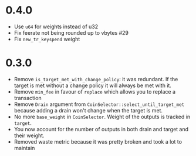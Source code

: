 # 0.4.0

- Use `u64` for weights instead of u32
- Fix feerate not being rounded up to vbytes #29
- Fix `new_tr_keyspend` weight

# 0.3.0

- Remove `is_target_met_with_change_policy`: it was redundant. If the target is met without a change policy it will always be met with it.
- Remove `min_fee` in favour of `replace` which allows you to replace a transaction
- Remove `Drain` argument from `CoinSelector::select_until_target_met` because adding a drain won't
  change when the target is met.
- No more `base_weight` in `CoinSelector`. Weight of the outputs is tracked in `target`.
- You now account for the number of outputs in both drain and target and their weight.
- Removed waste metric because it was pretty broken and took a lot to maintain

